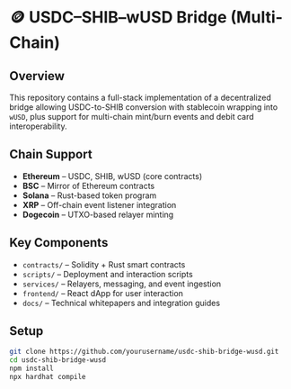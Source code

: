 # 🪙 USDC–SHIB–wUSD Bridge (Multi-Chain)

## Overview

This repository contains a full-stack implementation of a decentralized bridge allowing USDC-to-SHIB conversion with stablecoin wrapping into `wUSD`, plus support for multi-chain mint/burn events and debit card interoperability.

## Chain Support

- **Ethereum** – USDC, SHIB, wUSD (core contracts)
- **BSC** – Mirror of Ethereum contracts
- **Solana** – Rust-based token program
- **XRP** – Off-chain event listener integration
- **Dogecoin** – UTXO-based relayer minting

## Key Components

- `contracts/` – Solidity + Rust smart contracts
- `scripts/` – Deployment and interaction scripts
- `services/` – Relayers, messaging, and event ingestion
- `frontend/` – React dApp for user interaction
- `docs/` – Technical whitepapers and integration guides

## Setup

```bash
git clone https://github.com/yourusername/usdc-shib-bridge-wusd.git
cd usdc-shib-bridge-wusd
npm install
npx hardhat compile
